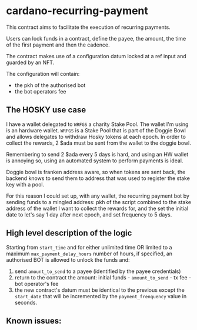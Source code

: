 # cardano-recurring-payment

This contract aims to facilitate the execution of recurring payments.

Users can lock funds in a contract, define the payee, the amount, the time of the first payment and then the cadence.

The contract makes use of a configuration datum locked at a ref input and guarded by an NFT.

The configuration will contain:
* the pkh of the authorised bot
* the bot operators fee

## The HOSKY use case

I have a wallet delegated to `WRFGS` a charity Stake Pool. The wallet I'm using is an hardware wallet.
`WRFGS` is a Stake Pool that is part of the Doggie Bowl and allows delegates to withdraw Hosky tokens at each epoch.
In order to collect the rewards, 2 $ada must be sent from the wallet to the doggie bowl.

Remembering to send 2 $ada every 5 days is hard, and using an HW wallet is annoying so, using an automated system to perform payments is ideal.

Doggie bowl is franken address aware, so when tokens are sent back, the backend knows to send them to address that was used to register the stake key with a pool.

For this reason I could set up, with any wallet, the recurring payment bot by sending funds to a mingled address: pkh of the script combined to the stake address of the 
wallet I want to collect the rewards for, and the set the initial date to let's say 1 day after next epoch, and set frequency to 5 days.

## High level description of the logic

Starting from `start_time` and for either unlimited time OR limited to a maximum `max_payment_delay_hours` number of hours, if specified, an authorised BOT is allowed to 
unlock the funds and:
1. send `amount_to_send` to a payee (identified by the payee credentials)
2. return to the contract the amount: initial funds - `amount_to_send` - tx fee - bot operator's fee
3. the new contract's datum must be identical to the previous except the `start_date` that will be incremented by the `payment_frenquency` value in seconds.

## Known issues:
 